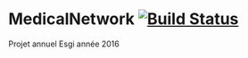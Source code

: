# MedicalNetwork [![Build Status](https://travis-ci.org/maximem75/MedicalNetwork.svg?branch=master)](https://travis-ci.org/maximem75/MedicalNetwork)
Projet annuel Esgi année 2016
